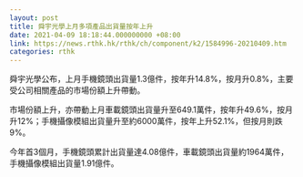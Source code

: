 ```yaml
---
layout: post
title: 舜宇光學上月多項產品出貨量按年上升
date: 2021-04-09 18:18:44.000000000 +08:00
link: https://news.rthk.hk/rthk/ch/component/k2/1584996-20210409.htm
categories: rthk
---
```


舜宇光學公布，上月手機鏡頭出貨量1.3億件，按年升14.8%，按月升0.8%，主要受公司相關產品的市場份額上升帶動。

市場份額上升，亦帶動上月車載鏡頭出貨量升至649.1萬件，按年升49.6%，按月升12%；手機攝像模組出貨量升至約6000萬件，按年上升52.1%，但按月則跌9%。

今年首3個月，手機鏡頭累計出貨量達4.08億件，車載鏡頭出貨量約1964萬件，手機攝像模組出貨量1.91億件。

